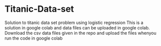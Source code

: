 # Titanic-Data-set
Solution to titanic data set problem using logistic regression 
This is a solution in google colab and data files can be uploaded in google colab.
Download the csv data files given in the repo and upload the files whenyou run the code in google colab
